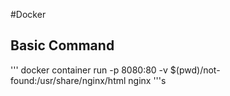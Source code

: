 #Docker

## Basic Command

'''
docker container run -p 8080:80 -v $(pwd)/not-found:/usr/share/nginx/html nginx
'''s